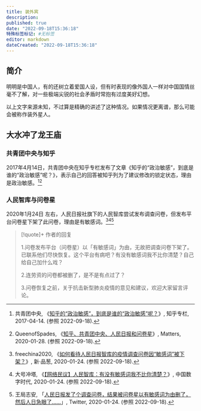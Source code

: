 ```yaml
---
title: 装外宾
description:
published: true
date: "2022-09-18T15:36:18"
特殊标签标记: #无标签
editor: markdown
dateCreated: "2022-09-18T15:36:18"
---
```


## 简介

明明是中国人，有的还树立着爱国人设，但有时表现的像外国人一样对中国国情丝毫不了解，对一些极端尖锐的社会矛盾时常抱有过度美好幻想。

以上文字来源未知，不过算是精确的讲述了这种情况。如果情况更离谱，那么可能会被称作装外星人。

## 大水冲了龙王庙

### 共青团中央与知乎

2017年4月14日，共青团中央在知乎专栏发布了文章《知乎的“政治敏感”，到底是谁的“政治敏感”呢？》，表示自己的回答被知乎列为了建议修改的锁定状态，理由是政治敏感。[^26374227][^G3Ecz]

[^26374227]: 共青团中央, 《[知乎的“政治敏感”，到底是谁的“政治敏感”呢？](https://web.archive.org/web/20191221050121/https://zhuanlan.zhihu.com/p/26374227)》, 知乎专栏, 2017-04-14. (参照 2022-09-18).

[^G3Ecz]: QueenofSpades, 《[知乎、共青团中央、人民日报和问卷星](https://web.archive.org/web/20220918083759/https://matters.news/@ASDFGHJKL/20140-知乎-共青团中央-人民日报和问卷星-zdpuAuUyVDMWVi8gTogX1VJ6NG3EczKdZo4aHYzHSiwpmaizu)》, Matters, 2020-01-28. (参照 2022-09-18).

### 人民智库与问卷星

2020年1月24日 左右，人民日报社旗下的人民智库尝试发布调查问卷，但发布平台问卷星下架了此问卷，理由是有敏感词。[^16040][^633064][^61025]

[^16040]: freechina2020, 《[如何看待人民日报智库的疫情调查问卷因“敏感词”被下架？](https://web.archive.org/web/20200613112414/https://pincong.rocks/question/16040)》, 新·品葱, 2020-01-24. (参照 2022-09-18).

[^633064]: 大号冲塔, 《[【网络民议】人民智库：有没有敏感词我不比你清楚？](https://web.archive.org/web/20210416074617/https://chinadigitaltimes.net/chinese/633064.html)》, 中国数字时代, 2020-01-24. (参照 2022-09-18).

[^61025]: 王局志安, 「[人民日报发了个调查问卷，结果被问卷星以有敏感词为由删了，然后人日急眼了……](https://web.archive.org/web/20200131014950/https://twitter.com/wangzhian8848/status/1220535285823361025)」, Twitter, 2020-01-24. (参照 2022-09-18).

> [!quote]+ 作者的回复
>
> 1.问卷发布平台（问卷星）以「有敏感词」为由，无故把调查问卷下架了。已联系他们尽快恢复。这个平台有病吧？有没有敏感词我不比你清楚？自己给自己加什么戏？
>
> 2.连劳资的问卷都被删了，是不是有点过了？
> 
> 3.问卷恢复之前，关于抗击新型肺炎疫情的意见和建议，欢迎大家留言评论。
